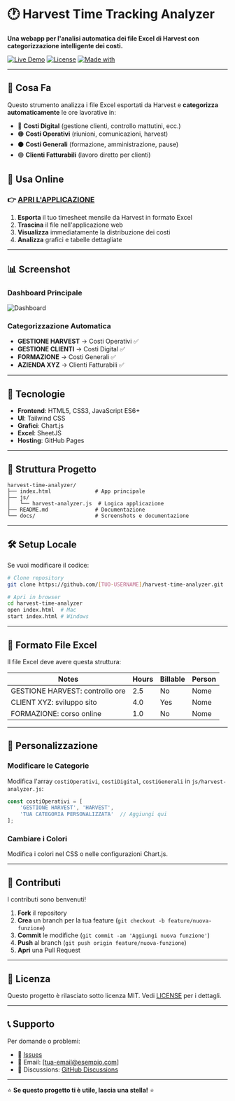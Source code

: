 # 🕐 Harvest Time Tracking Analyzer

**Una webapp per l'analisi automatica dei file Excel di Harvest con categorizzazione intelligente dei costi.**

[![Live Demo](https://img.shields.io/badge/Live-Demo-brightgreen)](https://[TUO-USERNAME].github.io/harvest-time-analyzer)
[![License](https://img.shields.io/badge/License-MIT-blue)](LICENSE)
[![Made with](https://img.shields.io/badge/Made%20with-Vanilla%20JS-yellow)](https://developer.mozilla.org/en-US/docs/Web/JavaScript)

---

## 🎯 **Cosa Fa**

Questo strumento analizza i file Excel esportati da Harvest e **categorizza automaticamente** le ore lavorative in:

- 🔴 **Costi Digital** (gestione clienti, controllo mattutini, ecc.)
- 🟠 **Costi Operativi** (riunioni, comunicazioni, harvest)  
- ⚫ **Costi Generali** (formazione, amministrazione, pause)
- 🟢 **Clienti Fatturabili** (lavoro diretto per clienti)

## 🚀 **Usa Online**

### **👉 [APRI L'APPLICAZIONE](https://[TUO-USERNAME].github.io/harvest-time-analyzer)**

1. **Esporta** il tuo timesheet mensile da Harvest in formato Excel
2. **Trascina** il file nell'applicazione web  
3. **Visualizza** immediatamente la distribuzione dei costi
4. **Analizza** grafici e tabelle dettagliate

---

## 📊 **Screenshot**

### Dashboard Principale
![Dashboard](docs/dashboard-preview.png)

### Categorizzazione Automatica
- **GESTIONE HARVEST** → Costi Operativi ✅
- **GESTIONE CLIENTI** → Costi Digital ✅  
- **FORMAZIONE** → Costi Generali ✅
- **AZIENDA XYZ** → Clienti Fatturabili ✅

---

## 🔧 **Tecnologie**

- **Frontend**: HTML5, CSS3, JavaScript ES6+
- **UI**: Tailwind CSS
- **Grafici**: Chart.js  
- **Excel**: SheetJS
- **Hosting**: GitHub Pages

---

## 📁 **Struttura Progetto**

```
harvest-time-analyzer/
├── index.html              # App principale
├── js/
│   └── harvest-analyzer.js  # Logica applicazione  
├── README.md               # Documentazione
└── docs/                   # Screenshots e documentazione
```

---

## 🛠️ **Setup Locale**

Se vuoi modificare il codice:

```bash
# Clone repository
git clone https://github.com/[TUO-USERNAME]/harvest-time-analyzer.git

# Apri in browser
cd harvest-time-analyzer
open index.html  # Mac
start index.html # Windows
```

---

## 📝 **Formato File Excel**

Il file Excel deve avere questa struttura:

| Notes | Hours | Billable | Person |
|-------|-------|----------|--------|
| GESTIONE HARVEST: controllo ore | 2.5 | No | Nome |
| CLIENT XYZ: sviluppo sito | 4.0 | Yes | Nome |
| FORMAZIONE: corso online | 1.0 | No | Nome |

---

## 🎨 **Personalizzazione**

### Modificare le Categorie
Modifica l'array `costiOperativi`, `costiDigital`, `costiGenerali` in `js/harvest-analyzer.js`:

```javascript
const costiOperativi = [
    'GESTIONE HARVEST', 'HARVEST',
    'TUA CATEGORIA PERSONALIZZATA'  // Aggiungi qui
];
```

### Cambiare i Colori
Modifica i colori nel CSS o nelle configurazioni Chart.js.

---

## 🤝 **Contributi**

I contributi sono benvenuti! 

1. **Fork** il repository
2. **Crea** un branch per la tua feature (`git checkout -b feature/nuova-funzione`)
3. **Commit** le modifiche (`git commit -am 'Aggiungi nuova funzione'`)
4. **Push** al branch (`git push origin feature/nuova-funzione`)
5. **Apri** una Pull Request

---

## 📄 **Licenza**

Questo progetto è rilasciato sotto licenza MIT. Vedi [LICENSE](LICENSE) per i dettagli.

---

## 📞 **Supporto**

Per domande o problemi:
- 🐛 [Issues](https://github.com/[TUO-USERNAME]/harvest-time-analyzer/issues)
- 📧 Email: [tua-email@esempio.com]
- 💬 Discussions: [GitHub Discussions](https://github.com/[TUO-USERNAME]/harvest-time-analyzer/discussions)

---

⭐ **Se questo progetto ti è utile, lascia una stella!** ⭐